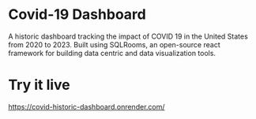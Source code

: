 # Covid-19 Dashboard
A historic dashboard tracking the impact of COVID 19 in the United States from 2020 to 2023. Built using SQLRooms, an open-source react framework for building data centric and data visualization tools.

# Try it live
https://covid-historic-dashboard.onrender.com/
